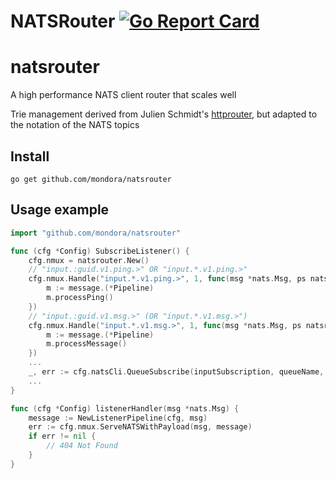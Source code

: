 # NATSRouter [![Go Report Card](https://goreportcard.com/badge/github.com/mondora/natsrouter)](https://goreportcard.com/report/github.com/mondora/natsrouter)

# natsrouter
A high performance NATS client router that scales well

Trie management derived from Julien Schmidt's [httprouter](https://github.com/julienschmidt/httprouter), but adapted to the notation of the NATS topics

## Install
```shell script
go get github.com/mondora/natsrouter
```

## Usage example

```go
import "github.com/mondora/natsrouter"

func (cfg *Config) SubscribeListener() {
	cfg.nmux = natsrouter.New()
    // "input.:guid.v1.ping.>" OR "input.*.v1.ping.>"
    cfg.nmux.Handle("input.*.v1.ping.>", 1, func(msg *nats.Msg, ps natsrouter.Params, message interface{}) {
        m := message.(*Pipeline)
        m.processPing()
    })
    // "input.:guid.v1.msg.>" (OR "input.*.v1.msg.>")
    cfg.nmux.Handle("input.*.v1.msg.>", 1, func(msg *nats.Msg, ps natsrouter.Params, message interface{}) {
        m := message.(*Pipeline)
        m.processMessage()
    })
    ...
    _, err := cfg.natsCli.QueueSubscribe(inputSubscription, queueName, cfg.listenerHandler)
    ...
}

func (cfg *Config) listenerHandler(msg *nats.Msg) {
	message := NewListenerPipeline(cfg, msg)
	err := cfg.nmux.ServeNATSWithPayload(msg, message)
	if err != nil {
		// 404 Not Found
	}
}
```